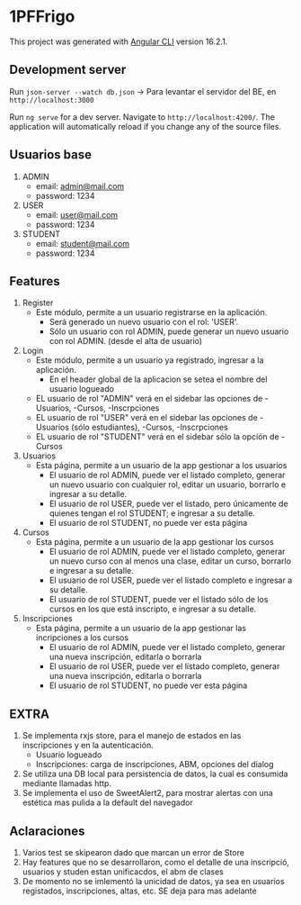 # 1PFFrigo

This project was generated with [Angular CLI](https://github.com/angular/angular-cli) version 16.2.1.

## Development server

Run `json-server --watch db.json` -> Para levantar el servidor del BE, en `http://localhost:3000`

Run `ng serve` for a dev server. Navigate to `http://localhost:4200/`. The application will automatically reload if you change any of the source files.

## Usuarios base

1. ADMIN
    * email: admin@mail.com
    * password: 1234
2. USER
    * email: user@mail.com
    * password: 1234
3. STUDENT
    * email: student@mail.com
    * password: 1234

## Features

1. Register
    * Este módulo, permite a un usuario registrarse en la aplicación.
        * Será generado un nuevo usuario con el rol: 'USER'.
        * Sólo un usuario con rol ADMIN, puede generar un nuevo usuario con rol ADMIN. (desde el alta de usuario)
2. Login
    * Este módulo, permite a un usuario ya registrado, ingresar a la aplicación.
        * En el header global de la aplicacion se setea el nombre del usuario logueado
    * EL usuario de rol "ADMIN" verá en el sidebar las opciones de -Usuarios, -Cursos, -Inscrpciones
    * EL usuario de rol "USER" verá en el sidebar las opciones de -Usuarios (sólo estudiantes), -Cursos, -Inscrpciones
    * EL usuario de rol "STUDENT" verá en el sidebar sólo la opción de -Cursos
3. Usuarios
    * Esta página, permite a un usuario de la app gestionar a los usuarios
        * El usuario de rol ADMIN, puede ver el listado completo, generar un nuevo usuario con cualquier rol, editar un usuario, borrarlo e ingresar a su detalle.
        * El usuario de rol USER, puede ver el listado, pero únicamente de quienes tengan el rol STUDENT; e ingresar a su detalle.
        * El usuario de rol STUDENT, no puede ver esta página
4. Cursos
    * Esta página, permite a un usuario de la app gestionar los cursos
        * El usuario de rol ADMIN, puede ver el listado completo, generar un nuevo curso con al menos una clase, editar un curso, borrarlo e ingresar a su detalle.
        * El usuario de rol USER, puede ver el listado completo e ingresar a su detalle.
        * El usuario de rol STUDENT, puede ver el listado sólo de los cursos en los que está inscripto, e ingresar a su detalle.
5. Inscripciones
    * Esta página, permite a un usuario de la app gestionar las incripciones a los cursos
        * El usuario de rol ADMIN, puede ver el listado completo, generar una nueva inscripción, editarla o borrarla
        * El usuario de rol USER, puede ver el listado completo, generar una nueva inscripción, editarla o borrarla
        * El usuario de rol STUDENT, no puede ver esta página

## EXTRA

1. Se implementa rxjs store, para el manejo de estados en las inscripciones y en la autenticación.
    * Usuario logueado
    * Inscripciones: carga de inscripciones, ABM, opciones del dialog
2. Se utiliza una DB local para persistencia de datos, la cual es consumida mediante llamadas http.
3. Se implementa el uso de SweetAlert2, para mostrar alertas con una estética mas pulida a la default del navegador

## Aclaraciones

1. Varios test se skipearon dado que marcan un error de Store
2. Hay features que no se desarrollaron, como el detalle de una inscripció, usuarios y studen estan unificacdos, el abm de clases
3. De momento no se imlementó la unicidad de datos, ya sea en usuarios registados, inscripciones, altas, etc. SE deja para mas adelante
